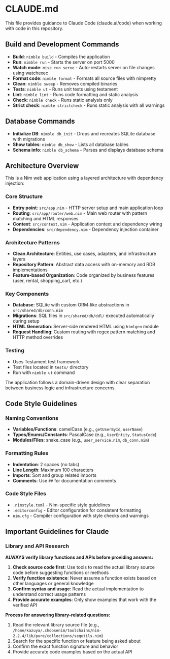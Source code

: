 # CLAUDE.md

This file provides guidance to Claude Code (claude.ai/code) when working with code in this repository.

## Build and Development Commands

- **Build**: `nimble build` - Compiles the application
- **Run**: `nimble run` - Starts the server on port 5000
- **Watch mode**: `mise run serve` - Auto-restarts server on file changes using watchexec
- **Format code**: `nimble format` - Formats all source files with nimpretty
- **Clean**: `nimble sweep` - Removes compiled binaries
- **Tests**: `nimble ut` - Runs unit tests using testament
- **Lint**: `nimble lint` - Runs code formatting and static analysis
- **Check**: `nimble check` - Runs static analysis only
- **Strict check**: `nimble strictcheck` - Runs static analysis with all warnings

## Database Commands

- **Initialize DB**: `nimble db_init` - Drops and recreates SQLite database with migrations
- **Show tables**: `nimble db_show` - Lists all database tables
- **Schema info**: `nimble db_schema` - Parses and displays database schema

## Architecture Overview

This is a Nim web application using a layered architecture with dependency injection:

### Core Structure

- **Entry point**: `src/app.nim` - HTTP server setup and main application loop
- **Routing**: `src/app/router/web.nim` - Main web router with pattern matching and HTML responses
- **Context**: `src/context.nim` - Application context and dependency wiring
- **Dependencies**: `src/dependency.nim` - Dependency injection container

### Architecture Patterns

- **Clean Architecture**: Entities, use cases, adapters, and infrastructure layers
- **Repository Pattern**: Abstract data access with on-memory and RDB implementations
- **Feature-based Organization**: Code organized by business features (user, rental, shopping_cart, etc.)

### Key Components

- **Database**: SQLite with custom ORM-like abstractions in `src/shared/db/conn.nim`
- **Migrations**: SQL files in `src/shared/db/ddl/` executed automatically during setup
- **HTML Generation**: Server-side rendered HTML using `htmlgen` module
- **Request Handling**: Custom routing with regex pattern matching and HTTP method overrides

### Testing

- Uses Testament test framework
- Test files located in `tests/` directory
- Run with `nimble ut` command

The application follows a domain-driven design with clear separation between business logic and infrastructure concerns.

## Code Style Guidelines

### Naming Conventions

- **Variables/Functions**: camelCase (e.g., `getUserById`, `userName`)
- **Types/Enums/Constants**: PascalCase (e.g., `UserEntity`, `StatusCode`)
- **Modules/Files**: snake_case (e.g., `user_service.nim`, `db_conn.nim`)

### Formatting Rules

- **Indentation**: 2 spaces (no tabs)
- **Line Length**: Maximum 100 characters
- **Imports**: Sort and group related imports
- **Comments**: Use `##` for documentation comments

### Code Style Files

- `.nimstyle.toml` - Nim-specific style guidelines
- `.editorconfig` - Editor configuration for consistent formatting
- `nim.cfg` - Compiler configuration with style checks and warnings

## Important Guidelines for Claude

### Library and API Research

**ALWAYS verify library functions and APIs before providing answers:**

1. **Check source code first**: Use tools to read the actual library source code before suggesting functions or methods
2. **Verify function existence**: Never assume a function exists based on other languages or general knowledge
3. **Confirm syntax and usage**: Read the actual implementation to understand correct usage patterns
4. **Provide accurate examples**: Only show examples that work with the verified API

**Process for answering library-related questions:**
1. Read the relevant library source file (e.g., `/home/kazuya/.choosenim/toolchains/nim-2.2.4/lib/pure/collections/sequtils.nim`)
2. Search for the specific function or feature being asked about
3. Confirm the exact function signature and behavior
4. Provide accurate code examples based on the actual API
